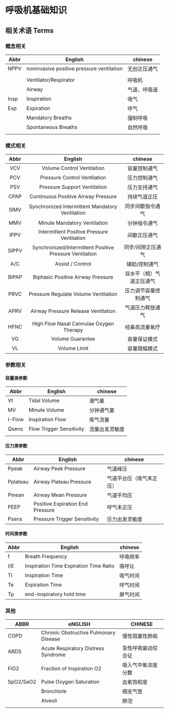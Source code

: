# 呼吸机基础知识

## 相关术语 Terms

### 概念相关

| Abbr | English                                   | chinese      |
| ---- | ----------------------------------------- | ------------ |
| NPPV | noninvasive positive pressure ventilation | 无创正压通气 |
|      |                                           |              |
|      | Ventilator/Respirator                     | 呼吸机       |
|      | Airway                                    | 气道，呼吸道 |
| Insp | Inspiration                               | 吸气         |
| Exp  | Expiration                                | 呼气         |
|      | Mandatory Breaths                         | 强制呼吸     |
|      | Spontaneous Breaths                       | 自然呼吸     |
|      |                                           |              |

### 模式相关

| Abbr  |                         English                         |         chinese          |
| :---: | :-----------------------------------------------------: | :----------------------: |
|  VCV  |               Volume Control Ventilation                |       容量控制通气       |
|  PCV  |              Pressure Control Ventilation               |       压力控制通气       |
|  PSV  |              Pressure Support Ventilation               |       压力支持通气       |
| CPAP  |           Continuous Positive Airway Pressure           |       持续气道正压       |
| SIMV  |     Synchronized Intermittent Mandatory Ventilation     |     同步间歇指令通气     |
|  MMV  |              Minute Mandatory Ventilation               |       分钟指令通气       |
| IPPV  |       Intermittent Positive Pressure Ventilation        |       间歇正压通气       |
| SIPPV | Synchronized/Intermittent Positive Pressure Ventilation |    同步/间隙正压通气     |
|  A/C  |                    Assist / Control                     |      辅助/控制通气       |
| BiPAP |           Biphasic  Positive Airway Pressure            | 双水平（相）气道正压通气 |
| PRVC  |          Pressure Regulate Volume Ventilation           |   压力调节容量控制通气   |
| APRV  |           Airway Pressure Release Ventilation           |     气道压力释放通气     |
| HFNC  |         High Flow Nasal Cannulae Oxygen Therapy         |      经鼻高流量氧疗      |
|  VG   |                    Volume Guarantee                     |       容量保证模式       |
|  VL   |                      Volume Limit                       |       容量限幅模式       |

### 参数相关

#### 容量类参数

| Abbr   | English                  | chinese        |
| ------ | ------------------------ | -------------- |
| Vt     | Tidal Volume             | 潮气量         |
| MV     | Minute Volume            | 分钟通气量     |
| I-Flow | Inspiration Flow         | 吸气流量       |
| Qsens  | Flow Trigger Sensitivity | 流量出发灵敏度 |
|        |                          |                |

#### 压力类参数

| Abbr     | English                          | chinese                  |
| -------- | -------------------------------- | ------------------------ |
| Ppeak    | Airway Peek Pressure             | 气道峰压                 |
| Pplateau | Airway Plateau Pressure          | 气道平台压（吸气末正压） |
| Pmean    | Airway Mean Pressure             | 气道平均压               |
| PEEP     | Positive Expiration End Pressure | 呼气末正压               |
| Psens    | Pressure Trigger Sensitivity     | 压力出发灵敏度           |

#### 时间类参数

| Abbr | English                                | chinese  |
| ---- | -------------------------------------- | -------- |
| f    | Breath Frequency                       | 呼吸频率 |
| I/E  | Inspiration Time Expiration Time Ratio | 吸呼比   |
| Ti   | Inspiration Time                       | 吸气时间 |
| Te   | Expiration Time                        | 呼气时间 |
| Tp   | end-inspiratory hold time              | 屏气时间 |

### 其他

| ABBR      | eNGLISH                               | CHINESE            |
| --------- | ------------------------------------- | ------------------ |
| COPD      | Chronic Obstructive Pulmonary Disease | 慢性阻塞性肺病     |
| ARDS      | Acute Respiratory Distress Syndrome   | 急性呼吸窘迫综合征 |
| FiO2      | Fraction of Inspiration O2            | 吸入气中氧浓度分数 |
| SpO2/SaO2 | Pulse Oxygen Saturation               | 血氧饱和度         |
|           | Bronchiole                            | 细支气管           |
|           | Alveoli                               | 肺泡               |
|           |                                       |                    |

